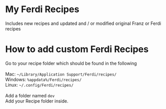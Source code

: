 # My Ferdi Recipes
Includes new recipes and updated and / or modified original Franz or Ferdi recipes

# How to add custom Ferdi Recipes
Go to your recipe folder which should be found in the following<br><br>
Mac: `~/Library/Application Support/Ferdi/recipes/`<br>
Windows: `%appdata%/Ferdi/recipes/`<br>
Linux: `~/.config/Ferdi/recipes/`<br><br>
Add a folder named `dev`<br>
Add your Recipe folder inside.
